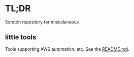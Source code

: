 # TL;DR

Scratch repository for miscelaneous 

## little tools

Tools supporting AWS automation, etc.  See the [README.md](./README.md).

